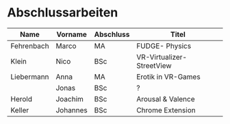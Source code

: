 # Abschlussarbeiten

| Name       | Vorname  | Abschluss | Titel                     |
|------------|----------|-----------|---------------------------|
| Fehrenbach | Marco    | MA        | FUDGE- Physics            |
| Klein      | Nico     | BSc       | VR-Virtualizer-StreetView |
| Liebermann | Anna     | MA        | Erotik in VR-Games        |
|            | Jonas    | BSc       | ?                         |
| Herold     | Joachim  | BSc       | Arousal & Valence         |
| Keller     | Johannes | BSc       | Chrome Extension          |